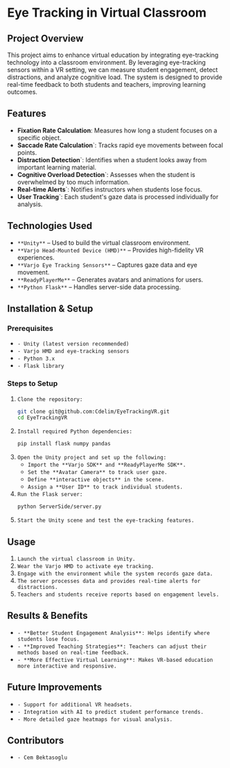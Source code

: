 # Eye Tracking in Virtual Classroom

## Project Overview

This project aims to enhance virtual education by integrating eye-tracking technology into a classroom environment. By leveraging eye-tracking sensors within a VR setting, we can measure student engagement, detect distractions, and analyze cognitive load. The system is designed to provide real-time feedback to both students and teachers, improving learning outcomes.

## Features

- **Fixation Rate Calculation**: Measures how long a student focuses on a specific object.
- **Saccade Rate Calculation**`: Tracks rapid eye movements between focal points.
- **Distraction Detection**`: Identifies when a student looks away from important learning material.
- **Cognitive Overload Detection**`: Assesses when the student is overwhelmed by too much information.
- **Real-time Alerts**`: Notifies instructors when students lose focus.
- **User Tracking**`: Each student's gaze data is processed individually for analysis.

## Technologies Used

- `**Unity**` – Used to build the virtual classroom environment.
- `**Varjo Head-Mounted Device (HMD)**` – Provides high-fidelity VR experiences.
- `**Varjo Eye Tracking Sensors**` – Captures gaze data and eye movement.
- `**ReadyPlayerMe**` – Generates avatars and animations for users.
- `**Python Flask**` – Handles server-side data processing.

## Installation & Setup

### Prerequisites

- `- Unity (latest version recommended)`
- `- Varjo HMD and eye-tracking sensors`
- `- Python 3.x`
- `- Flask library`

### Steps to Setup

1. `Clone the repository:`
   ```sh
   git clone git@github.com:Cdelim/EyeTrackingVR.git
   cd EyeTrackingVR
   ```
2. `Install required Python dependencies:`
   ```sh
   pip install flask numpy pandas
   ```
3. `Open the Unity project and set up the following:`
   - `Import the **Varjo SDK** and **ReadyPlayerMe SDK**.`
   - `Set the **Avatar Camera** to track user gaze.`
   - `Define **interactive objects** in the scene.`
   - `Assign a **User ID** to track individual students.`
4. `Run the Flask server:`
   ```sh
   python ServerSide/server.py
   ```
5. `Start the Unity scene and test the eye-tracking features.`

## Usage

1. `Launch the virtual classroom in Unity.`
2. `Wear the Varjo HMD to activate eye tracking.`
3. `Engage with the environment while the system records gaze data.`
4. `The server processes data and provides real-time alerts for distractions.`
5. `Teachers and students receive reports based on engagement levels.`

## Results & Benefits

- `- **Better Student Engagement Analysis**: Helps identify where students lose focus.`
- `- **Improved Teaching Strategies**: Teachers can adjust their methods based on real-time feedback.`
- `- **More Effective Virtual Learning**: Makes VR-based education more interactive and responsive.`

## Future Improvements

- `- Support for additional VR headsets.`
- `- Integration with AI to predict student performance trends.`
- `- More detailed gaze heatmaps for visual analysis.`

## Contributors

- `- Cem Bektasoglu`

